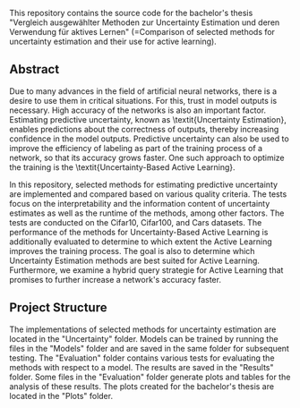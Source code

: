 This repository contains the source code for the bachelor's thesis "Vergleich ausgewählter Methoden zur
Uncertainty Estimation und deren
Verwendung für aktives Lernen" (=Comparison of selected methods for uncertainty estimation and their use for active learning).

## Abstract

Due to many advances in the field of artificial neural networks, there is a desire to use them in critical situations. For this, trust in model outputs is necessary. High accuracy of the networks is also an important factor. Estimating predictive uncertainty, known as \textit{Uncertainty Estimation}, enables predictions about the correctness of outputs, thereby increasing confidence in the model outputs. Predictive uncertainty can also be used to improve the efficiency of labeling as part of the training process of a network, so that its accuracy grows faster. One such approach to optimize the training is the \textit{Uncertainty-Based Active Learning}.

In this repository, selected methods for estimating predictive uncertainty are implemented and compared based on various quality criteria. The tests focus on the interpretability and the information content of uncertainty estimates as well as the runtime of the methods, among other factors. The tests are conducted on the Cifar10, Cifar100, and Cars datasets. The performance of the methods for Uncertainty-Based Active Learning is additionally evaluated to determine to which extent the Active Learning improves the training process. The goal is also to determine which Uncertainty Estimation methods are best suited for Active Learning. Furthermore, we examine a hybrid query strategie for Active Learning that promises to further increase a network's accuracy faster.


## Project Structure

The implementations of selected methods for uncertainty estimation are located in the "Uncertainty" folder. Models can be trained by running the files in the "Models" folder and are saved in the same folder for subsequent testing. The "Evaluation" folder contains various tests for evaluating the methods with respect to a model. The results are saved in the "Results" folder. Some files in the "Evaluation" folder generate plots and tables for the analysis of these results. The plots created for the bachelor's thesis are located in the "Plots" folder.
